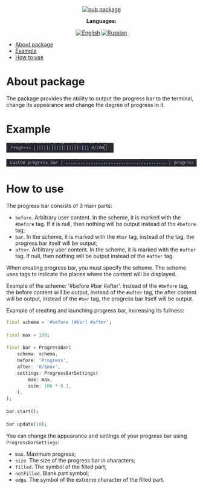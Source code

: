 <div align="center">

[![pub package](https://img.shields.io/pub/v/file_copy.svg?label=file_copy&color=blue)](https://pub.dev/packages/file_copy)

**Languages:**
  
[![English](https://img.shields.io/badge/Language-English-blue?style=?style=flat-square)](README.md)
[![Russian](https://img.shields.io/badge/Language-Russian-blue?style=?style=flat-square)](README.ru.md)

</div>

- [About package](#about-package)
- [Example](#example)
- [How to use](#how-to-use)

# About package

The package provides the ability to output the progress bar to the terminal, change its appearance and change the degree of progress in it.

# Example

![Alt Text](https://raw.githubusercontent.com/GlebBatykov/cli_progress_bar/main/doc/gifs/1.gif)

![Alt Text](https://raw.githubusercontent.com/GlebBatykov/cli_progress_bar/main/doc/gifs/2.gif)

# How to use

The progress bar consists of 3 main parts:

- `before`. Arbitrary user content. In the scheme, it is marked with the `#before` tag. If it is null, then nothing will be output instead of the `#before` tag;
- `bar`. In the scheme, it is marked with the `#bar` tag, instead of the tag, the progress bar itself will be output;
- `after`. Arbitrary user content. In the scheme, it is marked with the `#after` tag. If null, then nothing will be output instead of the `#after` tag.

When creating progress bar, you must specify the scheme. The scheme uses tags to indicate the places where the content will be displayed.

Example of the scheme: '#before #bar #after'. Instead of the `#before` tag, the before content will be output, instead of the `#after` tag, the after content will be output, instead of the `#bar` tag, the progress bar itself will be output.

Example of creating and launching progress bar, increasing its fullness:

```dart
final schema = '#before [#bar] #after';

final max = 100;

final bar = ProgressBar(
    schema: schema,
    before: 'Progress',
    after: '0/$max',
    settings: ProgressBarSettings(
        max: max,
        size: 100 * 0.1,
    ),
);

bar.start();

bar.update(10);
```

You can change the appearance and settings of your progress bar using `ProgressBarSettings`:

- `max`. Maximum progress;
- `size`. The size of the progress bar in characters;
- `filled`. The symbol of the filled part;
- `notFilled`. Blank part symbol;
- `edge`. The symbol of the extreme character of the filled part.
